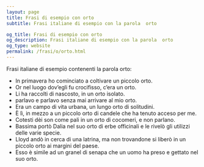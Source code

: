 ```yaml
---
layout: page
title: Frasi di esempio con orto 
subtitle: Frasi italiane di esempio con la parola  orto

og_title: Frasi di esempio con orto 
og_description: Frasi italiane di esempio con la parola  orto
og_type: website
permalink: /frasi/o/orto.html
---
```


Frasi italiane di esempio contenenti la parola orto:


- In primavera ho cominciato a coltivare un piccolo orto.
- Or nel luogo dov’egli fu crocifisso, c’era un orto.
- Li ha raccolti di nascosto, in un orto isolato.
- parlavo e parlavo senza mai arrivare al mio orto.
- Era un campo di vita urbana, un lungo orto di solitudini.
- È lì, in mezzo a un piccolo orto di candele che ha tenuto acceso per me.
- Cotesti dèi son come pali in un orto di cocomeri, e non parlano.
- Bassima portò Dalia nel suo orto di erbe officinali e le rivelò gli utilizzi delle varie specie.
- Lloyd andò in cerca di una latrina, ma non trovandone si liberò in un piccolo orto ai margini del paese.
- Esso è simile ad un granel di senapa che un uomo ha preso e gettato nel suo orto.

